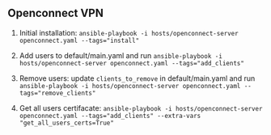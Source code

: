## Openconnect VPN
1. Initial installation: `ansible-playbook -i hosts/openconnect-server openconnect.yaml --tags="install"`

2. Add users to default/main.yaml and run `ansible-playbook -i hosts/openconnect-server openconnect.yaml --tags="add_clients"`

3. Remove users: update `clients_to_remove` in default/main.yaml and run `ansible-playbook -i hosts/openconnect-server openconnect.yaml --tags="remove_clients"`

4. Get all users certifacate: `ansible-playbook -i hosts/openconnect-server openconnect.yaml --tags="add_clients" --extra-vars "get_all_users_certs=True"`